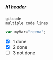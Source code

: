 ##### h1 header


```
gitcode
multiple code lines
```

```javascript
var myVar="reena";
```
   
- [x] 1 done
- [x] 2 done
- [ ] 3 not done
